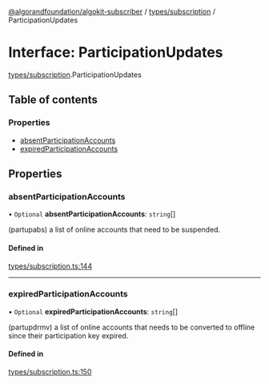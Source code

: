 [@algorandfoundation/algokit-subscriber](../README.md) / [types/subscription](../modules/types_subscription.md) / ParticipationUpdates

# Interface: ParticipationUpdates

[types/subscription](../modules/types_subscription.md).ParticipationUpdates

## Table of contents

### Properties

- [absentParticipationAccounts](types_subscription.ParticipationUpdates.md#absentparticipationaccounts)
- [expiredParticipationAccounts](types_subscription.ParticipationUpdates.md#expiredparticipationaccounts)

## Properties

### absentParticipationAccounts

• `Optional` **absentParticipationAccounts**: `string`[]

(partupabs) a list of online accounts that need to be suspended.

#### Defined in

[types/subscription.ts:144](https://github.com/algorandfoundation/algokit-subscriber-ts/blob/main/src/types/subscription.ts#L144)

---

### expiredParticipationAccounts

• `Optional` **expiredParticipationAccounts**: `string`[]

(partupdrmv) a list of online accounts that needs to be converted to offline
since their participation key expired.

#### Defined in

[types/subscription.ts:150](https://github.com/algorandfoundation/algokit-subscriber-ts/blob/main/src/types/subscription.ts#L150)
